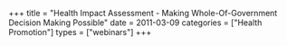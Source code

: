 +++
title = "Health Impact Assessment - Making Whole-Of-Government Decision Making Possible"
date = 2011-03-09
categories = ["Health Promotion"]
types = ["webinars"]
+++
